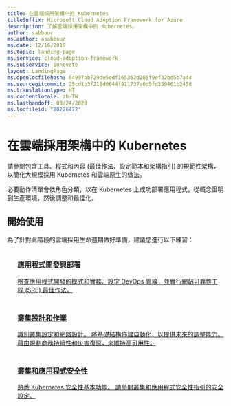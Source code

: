 ```yaml
---
title: 在雲端採用架構中的 Kubernetes
titleSuffix: Microsoft Cloud Adoption Framework for Azure
description: 了解雲端採用架構中的 Kubernetes。
author: sabbour
ms.author: asabbour
ms.date: 12/16/2019
ms.topic: landing-page
ms.service: cloud-adoption-framework
ms.subservice: innovate
layout: LandingPage
ms.openlocfilehash: 64997ab729de5edf165362d205f9ef32bd5b7a44
ms.sourcegitcommit: 25cd1b3f218d0644f911737a6d5fd259461b2458
ms.translationtype: HT
ms.contentlocale: zh-TW
ms.lasthandoff: 03/24/2020
ms.locfileid: "80226472"
---
```

# <a name="kubernetes-in-the-cloud-adoption-framework"></a>在雲端採用架構中的 Kubernetes

請參閱包含工具、程式和內容 (最佳作法、設定範本和架構指引) 的規範性架構，以簡化大規模採用 Kubernetes 和雲端原生的做法。

必要動作清單會依角色分類，以在 Kubernetes 上成功部署應用程式，從概念證明到生產環境，然後調整和最佳化。

## <a name="get-started"></a>開始使用

為了針對此階段的雲端採用生命週期做好準備，建議您進行以下練習：

<!-- markdownlint-disable MD033 -->

<ul class="panelContent cardsF">
    <li style="display: flex; flex-direction: column;">
        <a href="./application-development.md">
            <div class="cardSize">
                <div class="cardPadding" style="padding-bottom:10px;">
                    <div class="card" style="padding-bottom:10px;">
                        <div class="cardImageOuter">
                            <div class="cardImage">
                                <img alt="" src="../../_images/icons/1.png" data-linktype="external">
                            </div>
                        </div>
                        <div class="cardText" style="padding-left:0px;">
                            <h3>應用程式開發與部署</h3>
檢查應用程式開發的模式和實務、設定 DevOps 管線，並實行網站可靠性工程 (SRE) 最佳作法。
                        </div>
                    </div>
                </div>
            </div>
        </a>
    </li>
    <li style="display: flex; flex-direction: column;">
        <a href="./cluster-design-operations.md">
            <div class="cardSize">
                <div class="cardPadding" style="padding-bottom:10px;">
                    <div class="card" style="padding-bottom:10px;">
                        <div class="cardImageOuter">
                            <div class="cardImage">
                                <img alt="" src="../../_images/icons/2.png" data-linktype="external">
                            </div>
                        </div>
                        <div class="cardText" style="padding-left:0px;">
                            <h3>叢集設計和作業</h3>
識別叢集設定和網路設計。 將基礎結構佈建自動化，以提供未來的調整能力。 藉由規劃商務持續性和災害復原，來維持高可用性。
                        </div>
                    </div>
                </div>
            </div>
        </a>
    </li>
    <li style="display: flex; flex-direction: column;">
        <a href="./cluster-application-security.md">
            <div class="cardSize">
                <div class="cardPadding" style="padding-bottom:10px;">
                    <div class="card" style="padding-bottom:10px;">
                        <div class="cardImageOuter">
                            <div class="cardImage">
                                <img alt="" src="../../_images/icons/3.png" data-linktype="external">
                            </div>
                        </div>
                        <div class="cardText" style="padding-left:0px;">
                            <h3>叢集和應用程式安全性</h3>
熟悉 Kubernetes 安全性基本功能。 請參閱叢集和應用程式安全性指引的安全設定。
                        </div>
                    </div>
                </div>
            </div>
        </a>
    </li>
</ul>
<!-- markdownlint-enable MD033 -->
